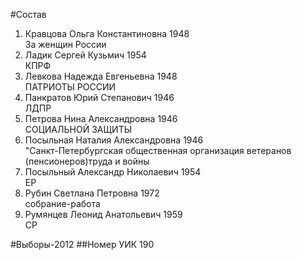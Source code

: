 #Состав
1. Кравцова Ольга Константиновна 1948   
    За женщин России
2. Ладик Сергей Кузьмич 1954   
    КПРФ
3. Левкова Надежда Евгеньевна 1948   
    ПАТРИОТЫ РОССИИ
4. Панкратов Юрий Степанович 1946   
    ЛДПР
5. Петрова Нина Александровна 1946   
    СОЦИАЛЬНОЙ ЗАЩИТЫ
6. Посыльная Наталия Александровна 1946   
    "Санкт-Петербургская общественная организация ветеранов (пенсионеров)труда и войны
7. Посыльный Александр Николаевич 1954   
    ЕР
8. Рубин Светлана Петровна 1972   
    собрание-работа
9. Румянцев Леонид Анатольевич 1959   
    СР

#Выборы-2012
##Номер УИК
190